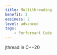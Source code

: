 ```yaml
---
title: Multithreading
benefit: 3
easiness: 2
level: advanced
tags:
    - Performant Code
---
```


jthread in C++20